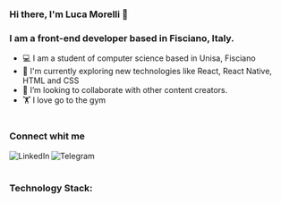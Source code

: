 ### Hi there, I'm Luca Morelli 👋 

### I am a front-end developer based in Fisciano, Italy.
- :computer: I am a student of computer science based in Unisa, Fisciano
- 🌱 I'm currently exploring new technologies like React, React Native, HTML and CSS
- 👯 I’m looking to collaborate with other content creators.
- :weight_lifting: I love go to the gym
 <br><br>
 
### Connect whit me 

<a href="https://www.linkedin.com/in/luca-morelli-a9992123a/" target="_blank" rel="noopener noreferrer"> <img align="left" alt="LinkedIn" src="https://img.shields.io/badge/linkedin-%230077B5.svg?&style=for-the-badge&logo=linkedin&logoColor=white" /></a>
<a href="https://telegram.me/Lucomoro" target="_blank" rel="noopener noreferrer"> <img align="left" alt="Telegram" src="https://img.shields.io/badge/Telegram-2CA5E0?style=for-the-badge&logo=telegram&logoColor=white" /></a>
<br><br>

 ### Technology Stack:

<!-- <img align="left" alt="medium" src="https://img.shields.io/badge/medium-%2312100E.svg?&style=for-the-badge&logo=medium&logoColor=white" />-->

<!--
**LucoMoro/LucoMoro** is a ✨ _special_ ✨ repository because its `README.md` (this file) appears on your GitHub profile.

Here are some ideas to get you started:

- 🔭 I’m currently working on ...
- 🌱 I’m currently learning ...
- 👯 I’m looking to collaborate on ...
- 🤔 I’m looking for help with ...
- 💬 Ask me about ...
- 📫 How to reach me: ...
- 😄 Pronouns: ...
- ⚡ Fun fact: ...
-->

